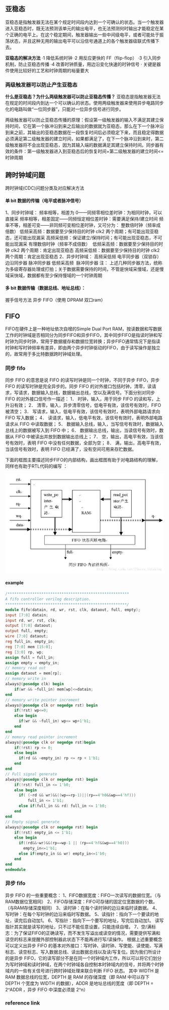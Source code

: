 ## 亚稳态
亚稳态是指触发器无法在某个规定时间段内达到一个可确认的状态。当一个触发器进入亚稳态时，既无法预测该单元的输出电平，也无法预测何时输出才能稳定在某个正确的电平上。在这个稳定期间，触发器输出一些中间级电平，或者可能处于振荡状态，并且这种无用的输出电平可以沿信号通道上的各个触发器级联式传播下去。

**亚稳态的解决方法**
·1 降低系统时钟
·2 用反应更快的 FF（flip-flop）
·3 引入同步机制，防止亚稳态传播
·4 改善时钟质量，用边沿变化快速的时钟信号
· 关键是器件使用比较好的工艺和时钟周期的裕量要大

### 两级触发器可以防止产生亚稳态
**什么是亚稳态？为什么两级触发器可以防止亚稳态传播？**
亚稳态是指触发器无法在规定的时间段内到达一个可以确认的状态。使用两级触发器来使用异步电路同步化的电路叫做“一位同步器”，只能对一位异步信号进行同步。

两级触发器可以防止亚稳态传播的原理：假设第一级触发器的输入不满足其建立保持时间，它在第一个脉冲沿到来之后输出的数据就为亚稳态，那么在下一个脉冲沿到来之前，其输出的亚稳态数据在一段恢复时间后必须稳定下来，而且稳定得数据必须满足第二级触发器的建立时间，如果都满足了，在下一个脉冲沿到来时，第二级触发器将不会出现亚稳态，因为其输入端的数据满足其建立保持时间。同步器有效的条件：第一级触发器进入到亚稳态后的恢复时间+第二级触发器的建立时间<=时钟周期

## 跨时钟域问题
跨时钟域(CDC)问题分类及对应解决方法
#### 单 bit 数据的传输（电平或者脉冲信号）
1、同步时钟域：
频率相等，相差为 0——同频零相位差时钟：为相同时钟，可以直接采
频率相等，相差固定——同频恒定相位差时钟：需要满足保持/建立时间
频率不等，相差可变——非同频可变相位差时钟，又可分为：
整数倍时钟（频率成倍数）
低频采高频：数据要至少保持目的时钟 clk2 两个周期；有可能出现亚稳态，还可能出现漏采
高频采低频：保证建立/保持时间；有可能出现亚稳态，不可能出现漏采
有理数倍时钟（频率不成倍数）
​​​​​​​​​​​​​​
低频采高频：数据要至少保持目的时钟 clk2 两个周期：肯定出现亚稳态
高频采低频：数据要至少保持目的时钟 clk2 两个周期：肯定出现亚稳态
2、异步时钟域：
高频采低频
​​​​​​​
电平同步器（双锁存）
边沿同步器
脉冲同步器
低频采高频
​​​​​​​​​​​​​​
脉冲同步器
注：
上述几种同步器方法，统称为多级寄存器处理或打拍；关于数据需要保持的时间，不管是快域采慢域，还是慢域采快域，数据都有至少保持慢域的一个时钟周期

#### 多 bit 数据传输（数据总线、地址总线）：
握手信号方法
异步 FIFO（使用 DPRAM 双口ram）


## FIFO
FIFO在硬件上是一种地址依次自增的Simple Dual Port RAM，按读数据和写数据工作的时钟域是否相同分为同步FIFO和异步FIFO，其中同步FIFO是指读时钟和写时钟为同步时钟，常用于数据缓存和数据位宽转换；异步FIFO通常情况下是指读时钟和写时钟频率有差异，即由两个异步时钟驱动的FIFO，由于读写操作是独立的，故常用于多比特数据跨时钟域处理。
### 同步 fifo
同步 FIFO 的意思是说 FIFO 的读写时钟是同一个时钟，不同于异步 FIFO，异步 FIFO 的读写时钟是完全异步的。同步 FIFO 的对外接口包括时钟，清零，读请求，写请求，数据输入总线，数据输出总线，空以及满信号。下面分别对同步 FIFO 的对外接口信号作一描述：
1． 时钟，输入，用于同步 FIFO 的读和写，上升沿有效；
2． 清零，输入，异步清零信号，低电平有效，该信号有效时，FIFO 被清空；
3． 写请求，输入，低电平有效，该信号有效时，表明外部电路请求向 FIFO 写入数据；
4． 读请求，输入，低电平有效，该信号有效时，表明外部电路请求从 FIFO 中读取数据；
5． 数据输入总线，输入，当写信号有效时，数据输入总线上的数据被写入到 FIFO 中；
6． 数据输出总线，输出，当读信号有效时，数据从 FIFO 中被读出并放到数据输出总线上；
7． 空，输出，高电平有效，当该信号有效时，表明 FIFO 中没有任何数据，全部为空；
8． 满，输出，高电平有效，当该信号有效时，表明 FIFO 已经满了，没有空间可用来存贮数据。

下面的框图主要描述同步FIFO的内部结构，画出框图有助于对电路结构的理解，同样也有助于RTL代码的编写 ：

![](https://raw.githubusercontent.com/acdefg/cdn/main/obsidian/20240321100721.png)

#### example
```verilog
/******************************************************
A fifo controller verilog description.
******************************************************/
module fifo(datain, rd, wr, rst, clk, dataout, full, empty);
input [7:0] datain;
input rd, wr, rst, clk;
output [7:0] dataout;
output full, empty;
wire [7:0] dataout;
reg full_in, empty_in;
reg [7:0] mem [15:0];
reg [3:0] rp, wp;
assign full = full_in;
assign empty = empty_in;
// memory read out
assign dataout = mem[rp];
// memory write in
always@(posedge clk) begin
    if(wr && ~full_in) mem[wp]<=datain;
end
// memory write pointer increment
always@(posedge clk or negedge rst) begin
    if(!rst) wp<=0;
    else begin
      if(wr && ~full_in) wp<= wp+1'b1;
    end
end
// memory read pointer increment
always@(posedge clk or negedge rst)begin
    if(!rst) rp <= 0;
    else begin
      if(rd && ~empty_in) rp <= rp + 1'b1;
    end
end
// Full signal generate
always@(posedge clk or negedge rst) begin
    if(!rst) full_in <= 1'b0;
    else begin
      if( (~rd && wr)&&((wp==rp-1)||(rp==4'h0&&wp==4'hf)))
          full_in <= 1'b1;
      else if(full_in && rd) full_in <= 1'b0;
    end
end
// Empty signal generate
always@(posedge clk or negedge rst) begin
    if(!rst) empty_in <= 1'b1;
    else begin
      if((rd&&~wr)&&(rp==wp-1 || (rp==4'hf&&wp==4'h0)))
        empty_in<=1'b1;
      else if(empty_in && wr) empty_in<=1'b0;
    end
end
endmodule
```

### 异步 fifo
异步 FIFO 的一些重要概念：
1、FIFO数据宽度：FIFO一次读写的数据位宽。（与RAM数据位宽相同）
2、FIFO存储深度：FIFO可存储的固定位宽数据的个数。（与RAM存储深度相同）
3、读时钟：在每个读时钟的边沿来临时读数据。
4、写时钟：在每个写时钟的边沿来临时写数据。
5、读指针：指向下一个要读的地址，读完后自动加1。
6、写指针：指向下一个要写的地址，写完后自动加1。
读写指针其实就是读写的地址，只不过不能任意设置，只能连续自增。
7、空/满标志：为了保证FIFO的正确读写，而不发生写溢出或读空的情况，需要提供写满和读空的标志来提醒外部控制器此状态下不能再进行写/读操作。
根据上述重要概念可以定义出异步 FIFO 的基本对外接口：写时钟、读时钟、写使能、读使能、写满标志、读空标志、写入数据总线、读出数据总线以及读/写复位。因为我们所设计的是异步 FIFO，它的读写部分不是在同一个时钟域内工作，所以可以将它们划分为写时钟域和读时钟域，在两个时钟域各自控制本时钟域内的信号，并将两个时钟域内的一些有关信号进行跨时钟域处理来联合判断 FIFO 状态。
其中 WIDTH 是 RAM 数据总线的位宽，DEPTH 是 RAM 的存储深度（即 RAM 中可以存下 DEPTH 个宽度为 WIDTH 的数据），ADDR 是地址总线的宽度（即 DEPTH = 2^ADDR ，异步 FIFO 中深度必须是 2^n）

### reference link